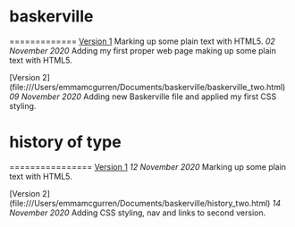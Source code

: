 # baskerville
=============
[Version 1](file:///Users/emmamcgurren/Documents/baskerville/baskerville_one.html)
Marking up some plain text with HTML5.
<i>02 November 2020</i>
Adding my first proper web page making up some plain text with HTML5.

[Version 2]
(file:///Users/emmamcgurren/Documents/baskerville/baskerville_two.html)
<i>09 November 2020</i>
Adding new Baskerville file and applied my first CSS styling.



# history of type
================
[Version 1](file:///Users/emmamcgurren/Dropbox/My%20Mac%20(Emma%E2%80%99s%20MacBook%20Air)/Downloads/john-baskerville-gh-pages/thehistoryoftype.html)
<i>12 November 2020</i>
Marking up some plain text with HTML5.


[Version 2]
(file:///Users/emmamcgurren/Documents/baskerville/history_two.html)
<i>14 November 2020</i>
Adding CSS styling, nav and links to second version.
